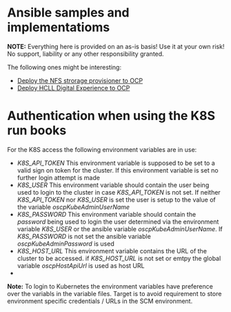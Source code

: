 # Ansible samples and implementatioms

**NOTE:** Everything here is provided on an as-is basis! Use it at your own risk! No support, liability  or any other responsibility granted.

The following ones might be interesting:
- [Deploy the NFS strorage provisioner to OCP](k8snfsprovider/README.md)
- [Deploy HCLL Digital Experience to OCP](dxOnCrc/README.md)

# Authentication when using the K8S run books
For the K8S access the following environment variables are in use:
- *K8S_API_TOKEN* This environment variable is supposed to be set to a valid sign on token for the cluster. If this environment variable is set no further login attempt is made
- *K8S_USER* This environment variable should contain the user being used to login to the cluster in case _K8S_API_TOKEN_ is not set. If neither _K8S_API_TOKEN_ nor _K8S_USER_ is set the user is setup to the value of the variable _oscpKubeAdminUserName_
- *K8S_PASSWORD* This environment variable should contain the *password* being used to login the user determined via the environment variable _K8S_USER_ or the ansible variable _oscpKubeAdminUserName_. If _K8S_PASSWORD_ is not set the ansible variable _oscpKubeAdminPassword_ is used
- *K8S_HOST_URL* This environment variable contains the URL of the cluster to be accessed. if _K8S_HOST_URL_ is not set or emtpy the global variable *oscpHostApiUrl* is used as host URL
-

**Note:** To login to Kubernetes the environment variables have preference over the variabls in the variable files. Target is to avoid requirement to store environment specific credentials / URLs in the SCM environment.
